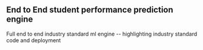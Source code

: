 ## End to End student performance prediction engine

Full end to end industry standard ml engine -- highlighting industry standard code and deployment
